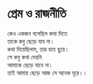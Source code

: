 # প্রেম ও রাজনীতি

কেও একজন বলেছিল কথা দিতে  
তাকে কবু ছেড়ে যাব না।  
কথা দিয়েছিলাম, তার হাত ছুয়ে।  
সে কবু কথা দেয়নি  
আমাকে ছেড়ে যাবে না।  
তাই আমায় ছেড়ে আজ সে অনেক দূরে।।

